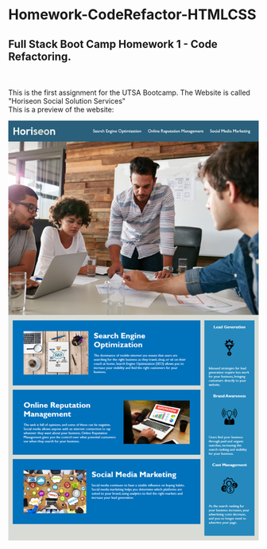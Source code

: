 # Homework-CodeRefactor-HTMLCSS
## Full Stack Boot Camp Homework 1 - Code Refactoring.
<br>
<br>
This is the first assignment for the UTSA Bootcamp. The Website is called "Horiseon Social Solution Services"
<br>
This is a preview of the website:

![code refactor demo](./assets/images/refactor-demo.png)
